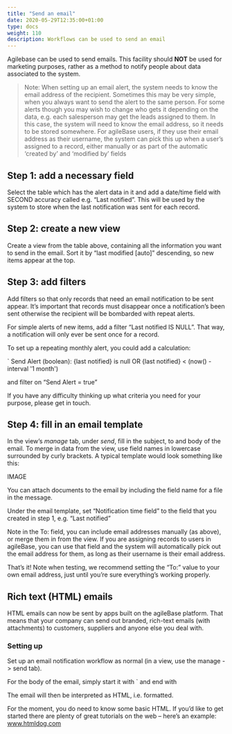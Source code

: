 ```yaml
---
title: "Send an email"
date: 2020-05-29T12:35:00+01:00
type: docs
weight: 110
description: Workflows can be used to send an email
---
```


Agilebase can be used to send emails. This facility should **NOT** be used for marketing purposes, rather as a method to notify people about data associated to the system.

> Note: When setting up an email alert, the system needs to know the email address of the recipient. Sometimes this may be very simple, when you always want to send the alert to the same person. For some alerts though you may wish to change who gets it depending on the data, e.g. each salesperson may get the leads assigned to them. In this case, the system will need to know the email address, so it needs to be stored somewhere. For agileBase users, if they use their email address as their username, the system can pick this up when a user’s assigned to a record, either manually or as part of the automatic ‘created by’ and ‘modified by’ fields

## Step 1: add a necessary field

Select the table which has the alert data in it and add a date/time field with SECOND accuracy called e.g. “Last notified”. This will be used by the system to store when the last notification was sent for each record.

## Step 2: create a new view

Create a view from the table above, containing all the information you want to send in the email. Sort it by “last modified [auto]” descending, so new items appear at the top.

## Step 3: add filters

Add filters so that only records that need an email notification to be sent appear. It’s important that records must disappear once a notification’s been sent otherwise the recipient will be bombarded with repeat alerts.

For simple alerts of new items, add a filter “Last notified IS NULL”. That way, a notification will only ever be sent once for a record.

To set up a repeating monthly alert, you could add a calculation:

` Send Alert (boolean): {last notified} is null OR {last notified} < (now() - interval '1 month')
 
and filter on “Send Alert = true”

If you have any difficulty thinking up what criteria you need for your purpose, please get in touch.

## Step 4: fill in an email template

In the view’s _manage_ tab, under _send_, fill in the subject, to and body of the email. To merge in data from the view, use field names in lowercase surrounded by curly brackets. A typical template would look something like this:
 
IMAGE

You can attach documents to the email by including the field name for a file in the message.

Under the email template, set “Notification time field” to the field that you created in step 1, e.g. “Last notified”

Note in the To: field, you can include email addresses manually (as above), or merge them in from the view. If you are assigning records to users in agileBase, you can use that field and the system will automatically pick out the email address for them, as long as their username is their email address.

That’s it! Note when testing, we recommend setting the “To:” value to your own email address, just until you’re sure everything’s working properly.

## Rich text (HTML) emails
HTML emails can now be sent by apps built on the agileBase platform.
That means that your company can send out branded, rich-text emails (with attachments) to customers, suppliers and anyone else you deal with.

### Setting up
Set up an email notification workflow as normal (in a view, use the manage -> send tab).

For the body of the email, simply start it with
`<html> and end with </html>

The email will then be interpreted as HTML, i.e. formatted.

For the moment, you do need to know some basic HTML. If you’d like to get started there are plenty of great tutorials on the web – here’s an example: www.htmldog.com